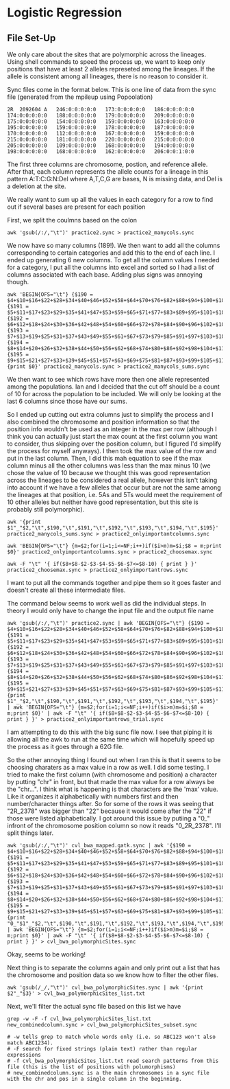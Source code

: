 # Logistic Regression
## File Set-Up
We only care about the sites that are polymorphic across the lineages. Using shell commands to speed the process up, we want to keep only positions that have at least 2 alleles represeted among the lineages. If the allele is consistent among all lineages, there is no reason to consider it. 

Sync files come in the format below. This is one line of data from the sync file (generated from the mpileup using Popoolation)
```
2R	2092604	A	246:0:0:0:0:0	173:0:0:0:0:0	186:0:0:0:0:0	174:0:0:0:0:0	188:0:0:0:0:0	179:0:0:0:0:0	209:0:0:0:0:0	175:0:0:0:0:0	154:0:0:0:0:0	159:0:0:0:0:0	163:0:0:0:0:0	195:0:0:0:0:0	159:0:0:0:0:0	178:0:0:0:0:0	187:0:0:0:0:0	170:0:0:0:0:0	112:0:0:0:0:0	167:0:0:0:0:0	159:0:0:0:0:0	215:0:0:0:0:0	181:0:0:0:0:0	220:0:0:0:0:0	215:0:0:0:0:0	205:0:0:0:0:0	109:0:0:0:0:0	168:0:0:0:0:0	194:0:0:0:0:0	198:0:0:0:0:0	168:0:0:0:0:0	162:0:0:0:0:0	206:0:0:1:0:0
```
The first three columns are chromosome, postion, and reference allele. After that, each column represents the allele counts for a lineage in this pattern A:T:C:G:N:Del where A,T,C,G are bases, N is missing data, and Del is a deletion at the site. 

We really want to sum up all the values in each category for a row to find out if several bases are present for each position

First, we split the coulmns based on the colon
```
awk 'gsub(/:/,"\t")' practice2.sync > practice2_manycols.sync
```
We now have so many columns (189!). We then want to add all the columns corresponding to certain categories and add this to the end of each line. I ended up generating 6 new columns. To get all the column values I needed for a category, I put all the columns into excel and sorted so I had a list of columns associated with each base. Adding plus signs was annoying though.
```
awk 'BEGIN{OFS="\t"} {$190 = $4+$10+$16+$22+$28+$34+$40+$46+$52+$58+$64+$70+$76+$82+$88+$94+$100+$106+$112+$118+$124+$130+$136+$142+$148+$154+$160+$166+$172+$178+$184;} {$191 = $5+$11+$17+$23+$29+$35+$41+$47+$53+$59+$65+$71+$77+$83+$89+$95+$101+$107+$113+$119+$125+$131+$137+$143+$149+$155+$161+$167+$173+$179+$185;} {$192 = $6+$12+$18+$24+$30+$36+$42+$48+$54+$60+$66+$72+$78+$84+$90+$96+$102+$108+$114+$120+$126+$132+$138+$144+$150+$156+$162+$168+$174+$180+$186;} {$193 = $7+$13+$19+$25+$31+$37+$43+$49+$55+$61+$67+$73+$79+$85+$91+$97+$103+$109+$115+$121+$127+$133+$139+$145+$151+$157+$163+$169+$175+$181+$187;} {$194 = $8+$14+$20+$26+$32+$38+$44+$50+$56+$62+$68+$74+$80+$86+$92+$98+$104+$110+$116+$122+$128+$134+$140+$146+$152+$158+$164+$170+$176+$182+$188;} {$195 = $9+$15+$21+$27+$33+$39+$45+$51+$57+$63+$69+$75+$81+$87+$93+$99+$105+$111+$117+$123+$129+$135+$141+$147+$153+$159+$165+$171+$177+$183+$189;}{print $0}' practice2_manycols.sync > practice2_manycols_sums.sync
```

We then want to see which rows have more then one allele represented among the populations. Ian and I decided that the cut off should be a count of 10 for across the population to be included. We will only be looking at the last 6 columns since those have our sums. 

So I ended up cutting out extra columns just to simplify the process and I also combined the chromosome and position information so that the position info wouldn't be used as an integer in the max per row (although I think you can actually just start the max count at the first column you want to consider, thus skipping over the position column, but I figured I'd simplify the process for myself anyways). I then took the max value of the row and put in the last column. Then, I did this mah equation to see if the max column minus all the other columns was less than the max minus 10 (we chose the value of 10 because we thought this was good representation across the lineages to be considered a real allele, however this isn't taking into account if we have a few alleles that occur but are not the same among the lineages at that position, i.e. 5As and 5Ts would meet the requirement of 10 other alleles but neither have good representation, but this site is probably still polymorphic).

```
awk '{print $1"_"$2,"\t",$190,"\t",$191,"\t",$192,"\t",$193,"\t",$194,"\t",$195}' practice2_manycols_sums.sync > practice2_onlyimportantcolumns.sync

awk 'BEGIN{OFS="\t"} {m=$2;for(i=1;i<=NF;i++)if($i>m)m=$i;$8 = m;print $0}' practice2_onlyimportantcolumns.sync > practice2_choosemax.sync

awk -F "\t" '{ if($8+$8-$2-$3-$4-$5-$6-$7<=$8-10) { print } }' practice2_choosemax.sync > practice2_onlyimportantrows.sync
```

I want to put all the commands together and pipe them so it goes faster and doesn't create all these intermediate files.

The command below seems to work well as did the individual steps. In theory I would only have to change the input file and the output file name

```
awk 'gsub(/:/,"\t")' practice2.sync | awk 'BEGIN{OFS="\t"} {$190 = $4+$10+$16+$22+$28+$34+$40+$46+$52+$58+$64+$70+$76+$82+$88+$94+$100+$106+$112+$118+$124+$130+$136+$142+$148+$154+$160+$166+$172+$178+$184;} {$191 = $5+$11+$17+$23+$29+$35+$41+$47+$53+$59+$65+$71+$77+$83+$89+$95+$101+$107+$113+$119+$125+$131+$137+$143+$149+$155+$161+$167+$173+$179+$185;} {$192 = $6+$12+$18+$24+$30+$36+$42+$48+$54+$60+$66+$72+$78+$84+$90+$96+$102+$108+$114+$120+$126+$132+$138+$144+$150+$156+$162+$168+$174+$180+$186;} {$193 = $7+$13+$19+$25+$31+$37+$43+$49+$55+$61+$67+$73+$79+$85+$91+$97+$103+$109+$115+$121+$127+$133+$139+$145+$151+$157+$163+$169+$175+$181+$187;} {$194 = $8+$14+$20+$26+$32+$38+$44+$50+$56+$62+$68+$74+$80+$86+$92+$98+$104+$110+$116+$122+$128+$134+$140+$146+$152+$158+$164+$170+$176+$182+$188;} {$195 = $9+$15+$21+$27+$33+$39+$45+$51+$57+$63+$69+$75+$81+$87+$93+$99+$105+$111+$117+$123+$129+$135+$141+$147+$153+$159+$165+$171+$177+$183+$189;}{print $1"_"$2,"\t",$190,"\t",$191,"\t",$192,"\t",$193,"\t",$194,"\t",$195}' | awk 'BEGIN{OFS="\t"} {m=$2;for(i=1;i<=NF;i++)if($i>m)m=$i;$8 = m;print $0}' | awk -F "\t" '{ if($8+$8-$2-$3-$4-$5-$6-$7<=$8-10) { print } }' > practice2_onlyimportantrows_trial.sync
```

I am attempting to do this with the big sunc file now. I see that piping it is allowing all the awk to run at the same time which will hopefully speed up the process as it goes through a 62G file. 

So the other annoying thing I found out when I ran this is that it seems to be choosing charaters as a max value in a row as well. I did some testing. I tried to make the first column (with chromosome and position) a character by putting "chr" in front, but that made the max value for a row always be the "chr...". I think what is happening is that characters are the 'max' value. Like it organizes it alphabetically with numbers first and then number/character things after. So for some of the rows it was seeing that "2R_2378" was bigger than "22" because it would come after the "22" if those were listed alphabetically. I got around this issue by putiing a "0_" infront of the chromosome position column so now it reads "0_2R_2378". I'll split things later.
```
awk 'gsub(/:/,"\t")' cvl_bwa_mapped.gatk.sync | awk '{$190 = $4+$10+$16+$22+$28+$34+$40+$46+$52+$58+$64+$70+$76+$82+$88+$94+$100+$106+$112+$118+$124+$130+$136+$142+$148+$154+$160+$166+$172+$178+$184;} {$191 = $5+$11+$17+$23+$29+$35+$41+$47+$53+$59+$65+$71+$77+$83+$89+$95+$101+$107+$113+$119+$125+$131+$137+$143+$149+$155+$161+$167+$173+$179+$185;} {$192 = $6+$12+$18+$24+$30+$36+$42+$48+$54+$60+$66+$72+$78+$84+$90+$96+$102+$108+$114+$120+$126+$132+$138+$144+$150+$156+$162+$168+$174+$180+$186;} {$193 = $7+$13+$19+$25+$31+$37+$43+$49+$55+$61+$67+$73+$79+$85+$91+$97+$103+$109+$115+$121+$127+$133+$139+$145+$151+$157+$163+$169+$175+$181+$187;} {$194 = $8+$14+$20+$26+$32+$38+$44+$50+$56+$62+$68+$74+$80+$86+$92+$98+$104+$110+$116+$122+$128+$134+$140+$146+$152+$158+$164+$170+$176+$182+$188;} {$195 = $9+$15+$21+$27+$33+$39+$45+$51+$57+$63+$69+$75+$81+$87+$93+$99+$105+$111+$117+$123+$129+$135+$141+$147+$153+$159+$165+$171+$177+$183+$189;}{print "0_"$1"_"$2,"\t",$190,"\t",$191,"\t",$192,"\t",$193,"\t",$194,"\t",$195}' | awk 'BEGIN{OFS="\t"} {m=$2;for(i=1;i<=NF;i++)if($i>m)m=$i;$8 = m;print $0}' | awk -F "\t" '{ if($8+$8-$2-$3-$4-$5-$6-$7<=$8-10) { print } }' > cvl_bwa_polymorphicSites.sync
```
Okay, seems to be working!

Next thing is to separate the columns again and only print out a list that has the chromosome and position data so we know how to filter the other files.
```
awk 'gsub(/_/,"\t")' cvl_bwa_polymorphicSites.sync | awk '{print $2"_"$3}' > cvl_bwa_polymorphicSites_list.txt
```
Next, we'll filter the actual sync file based on this list we have

```
grep -w -F -f cvl_bwa_polymorphicSites_list.txt new_combinedcolumn.sync > cvl_bwa_polymorphicSites_subset.sync

# -w tells grep to match whole words only (i.e. so ABC123 won't also match ABC1234).
# -F search for fixed strings (plain text) rather than regular expressions
# -f cvl_bwa_polymorphicSites_list.txt read search patterns from this file (this is the list of positions with polumorphisms)
# new_combinedcolumn.sync is a the main chromosomes in a sync file with the chr and pos in a single column in the beginning. 
```
